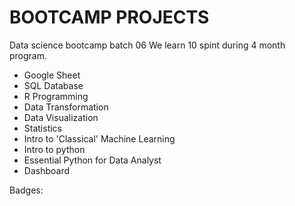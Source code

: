 # BOOTCAMP PROJECTS
Data science bootcamp batch 06
We learn 10 spint during 4 month program.

- Google Sheet
- SQL Database
- R Programming
- Data Transformation
- Data Visualization
- Statistics
- Intro to 'Classical' Machine Learning
- Intro to python
- Essential Python for Data Analyst
- Dashboard

Badges:
